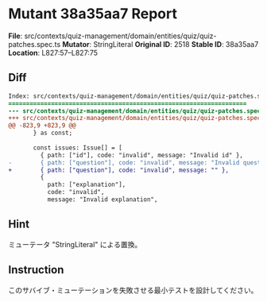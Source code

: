 # Mutant 38a35aa7 Report

**File**: src/contexts/quiz-management/domain/entities/quiz/quiz-patches.spec.ts
**Mutator**: StringLiteral
**Original ID**: 2518
**Stable ID**: 38a35aa7
**Location**: L827:57–L827:75

## Diff

```diff
Index: src/contexts/quiz-management/domain/entities/quiz/quiz-patches.spec.ts
===================================================================
--- src/contexts/quiz-management/domain/entities/quiz/quiz-patches.spec.ts	original
+++ src/contexts/quiz-management/domain/entities/quiz/quiz-patches.spec.ts	mutated #2518
@@ -823,9 +823,9 @@
       } as const;
 
       const issues: Issue[] = [
         { path: ["id"], code: "invalid", message: "Invalid id" },
-        { path: ["question"], code: "invalid", message: "Invalid question" },
+        { path: ["question"], code: "invalid", message: "" },
         {
           path: ["explanation"],
           code: "invalid",
           message: "Invalid explanation",
```

## Hint

ミューテータ "StringLiteral" による置換。

## Instruction

このサバイブ・ミューテーションを失敗させる最小テストを設計してください。
